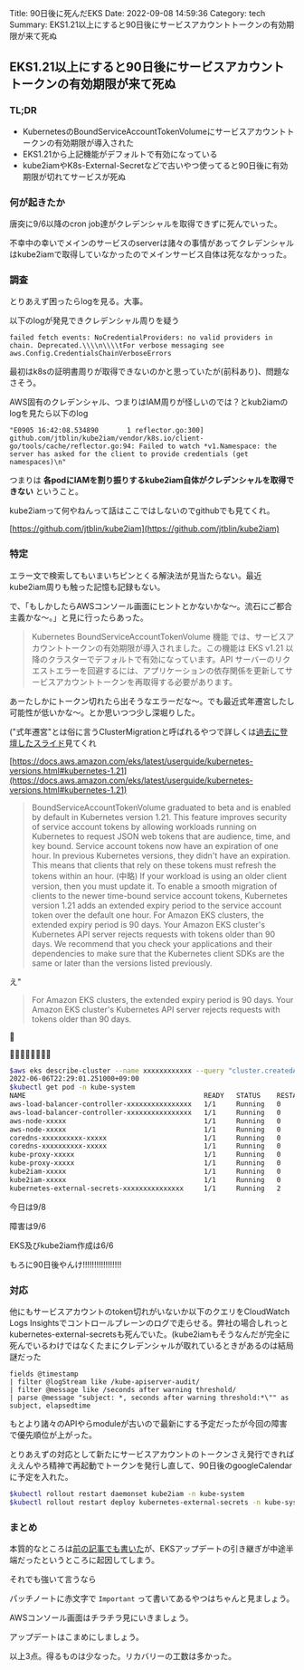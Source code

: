 Title: 90日後に死んだEKS
Date: 2022-09-08 14:59:36
Category: tech
Summary: EKS1.21以上にすると90日後にサービスアカウントトークンの有効期限が来て死ぬ

## EKS1.21以上にすると90日後にサービスアカウントトークンの有効期限が来て死ぬ


### TL;DR

- KubernetesのBoundServiceAccountTokenVolumeにサービスアカウントトークンの有効期限が導入された
- EKS1.21から上記機能がデフォルトで有効になっている
- kube2iamやK8s-External-Secretなどで古いやつ使ってると90日後に有効期限が切れてサービスが死ぬ


### 何が起きたか

唐突に9/6以降のcron job達がクレデンシャルを取得できずに死んでいった。

不幸中の幸いでメインのサービスのserverは諸々の事情があってクレデンシャルはkube2iamで取得していなかったのでメインサービス自体は死ななかっった。

### 調査

とりあえず困ったらlogを見る。大事。

以下のlogが発見できクレデンシャル周りを疑う

```
failed fetch events: NoCredentialProviders: no valid providers in chain. Deprecated.\\\\n\\\\tFor verbose messaging see aws.Config.CredentialsChainVerboseErrors
```

最初はk8sの証明書周りが取得できないのかと思っていたが(前科あり)、問題なさそう。

AWS固有のクレデンシャル、つまりはIAM周りが怪しいのでは？とkub2iamのlogを見たら以下のlog

```
"E0905 16:42:08.534890       1 reflector.go:300] github.com/jtblin/kube2iam/vendor/k8s.io/client-go/tools/cache/reflector.go:94: Failed to watch *v1.Namespace: the server has asked for the client to provide credentials (get namespaces)\n"
```

つまりは **各podにIAMを割り振りするkube2iam自体がクレデンシャルを取得できない** ということ。

kube2iamって何やねんって話はここではしないのでgithubでも見てくれ。

[https://github.com/jtblin/kube2iam](https://github.com/jtblin/kube2iam)

### 特定

エラー文で検索してもいまいちピンとくる解決法が見当たらない。最近kube2iam周りも触った記憶も記録もない。

で、「もしかしたらAWSコンソール画面にヒントとかないかな〜。流石にご都合主義かな〜。」と見に行ったらあった。


>Kubernetes BoundServiceAccountTokenVolume 機能 では、サービスアカウントトークンの有効期限が導入されました。この機能は EKS v1.21 以降のクラスターでデフォルトで有効になっています。API サーバーのリクエストエラーを回避するには、アプリケーションの依存関係を更新してサービスアカウントトークンを再取得する必要があります。



あーたしかにトークン切れたら出そうなエラーだな〜。でも最近式年遷宮したし可能性が低いかな〜。とか思いつつ少し深堀りした。

("式年遷宮"とは俗に言うClusterMigrationと呼ばれるやつで詳しくは[過去に登壇したスライド](https://speakerdeck.com/yoshiken/zhuan-sheng-sitaraekswoterraformguan-li-surukotoninatutajian?slide=17)見てくれ


[https://docs.aws.amazon.com/eks/latest/userguide/kubernetes-versions.html#kubernetes-1.21](https://docs.aws.amazon.com/eks/latest/userguide/kubernetes-versions.html#kubernetes-1.21)


>BoundServiceAccountTokenVolume graduated to beta and is enabled by default in Kubernetes version 1.21. This feature improves security of service account tokens by allowing workloads running on Kubernetes to request JSON web tokens that are audience, time, and key bound. Service account tokens now have an expiration of one hour. In previous Kubernetes versions, they didn't have an expiration. This means that clients that rely on these tokens must refresh the tokens within an hour.
>(中略)
>If your workload is using an older client version, then you must update it. To enable a smooth migration of clients to the newer time-bound service account tokens, Kubernetes version 1.21 adds an extended expiry period to the service account token over the default one hour. For Amazon EKS clusters, the extended expiry period is 90 days. Your Amazon EKS cluster's Kubernetes API server rejects requests with tokens older than 90 days. We recommend that you check your applications and their dependencies to make sure that the Kubernetes client SDKs are the same or later than the versions listed previously.


え"

>  For Amazon EKS clusters, the extended expiry period is 90 days. Your Amazon EKS cluster's Kubernetes API server rejects requests with tokens older than 90 days.

🤔

🤔🤔🤔🤔🤔🤔🤔🤔

```bash
$aws eks describe-cluster --name xxxxxxxxxxxx --query "cluster.createdAt" --output text
2022-06-06T22:29:01.251000+09:00
$kubectl get pod -n kube-system
NAME                                            READY   STATUS    RESTARTS   AGE
aws-load-balancer-controller-xxxxxxxxxxxxxxxx   1/1     Running   0          23h
aws-load-balancer-controller-xxxxxxxxxxxxxxxx   1/1     Running   0          23h
aws-node-xxxxx                                  1/1     Running   0          93d
aws-node-xxxxx                                  1/1     Running   0          93d
coredns-xxxxxxxxxx-xxxxx                        1/1     Running   0          93d
coredns-xxxxxxxxxx-xxxxx                        1/1     Running   0          93d
kube-proxy-xxxxx                                1/1     Running   0          93d
kube-proxy-xxxxx                                1/1     Running   0          93d
kube2iam-xxxxx                                  1/1     Running   0          93d
kube2iam-xxxxx                                  1/1     Running   0          93d
kubernetes-external-secrets-xxxxxxxxxxxxxxx     1/1     Running   2          92d
```

今日は9/8

障害は9/6

EKS及びkube2iam作成は6/6

もろに90日後やんけ!!!!!!!!!!!!!!!!!


### 対応

他にもサービスアカウントのtoken切れがいないか以下のクエリをCloudWatch Logs Insightsでコントロールプレーンのログで走らせる。弊社の場合しれっとkubernetes-external-secretsも死んでいた。(kube2iamもそうなんだが完全に死んでいるわけではなくたまにクレデンシャルが取れているときがあるのは結局謎だった

```
fields @timestamp
| filter @logStream like /kube-apiserver-audit/
| filter @message like /seconds after warning threshold/
| parse @message "subject: *, seconds after warning threshold:*\"" as subject, elapsedtime
```

もとより諸々のAPIやらmoduleが古いので最新にする予定だったが今回の障害で優先順位が上がった。

とりあえずの対応として新たにサービスアカウントのトークンさえ発行できればええんやろ精神で再起動でトークンを発行し直して、90日後のgoogleCalendarに予定を入れた。

```bash
$kubectl rollout restart daemonset kube2iam -n kube-system
$kubectl rollout restart deploy kubernetes-external-secrets -n kube-system
```

### まとめ

本質的なところは[前の記事でも書いた](https://yoshiken.dev/articles/2022-07-24)が、EKSアップデートの引き継ぎが中途半端だったというところに起因してしまう。

それでも強いて言うなら

パッチノートに赤文字で `Important` って書いてあるやつはちゃんと見ましょう。

AWSコンソール画面はチラチラ見にいきましょう。

アップデートはこまめにしましょう。

以上3点。得るものは少なった。リカバリーの工数は多かった。
